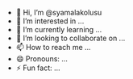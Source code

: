 - 👋 Hi, I’m @syamalakolusu
- 👀 I’m interested in ...
- 🌱 I’m currently learning ...
- 💞️ I’m looking to collaborate on ...
- 📫 How to reach me ...
- 😄 Pronouns: ...
- ⚡ Fun fact: ...

<!---
syamalakolusu/syamalakolusu is a ✨ special ✨ repository because its `README.md` (this file) appears on your GitHub profile.
You can click the Preview link to take a look at your changes.
--->
